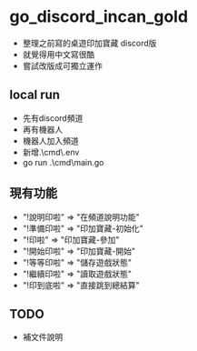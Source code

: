 # go_discord_incan_gold
- 整理之前寫的桌遊印加寶藏 discord版
- 就覺得用中文寫很酷
- 嘗試改版成可獨立運作

## local run
- 先有discord頻道
- 再有機器人
- 機器人加入頻道
- 新增.\cmd\\.env
- go run .\cmd\main.go

## 現有功能
- "!說明印啦" => "在頻道說明功能"
- "!準備印啦" => "印加寶藏-初始化"
- "!印啦" =>     "印加寶藏-參加"
- "!開始印啦" => "印加寶藏-開始"
- "!等等印啦" => "儲存遊戲狀態"
- "!繼續印啦" => "讀取遊戲狀態"
- "!印到底啦" => "直接跳到總結算"

## TODO
- 補文件說明